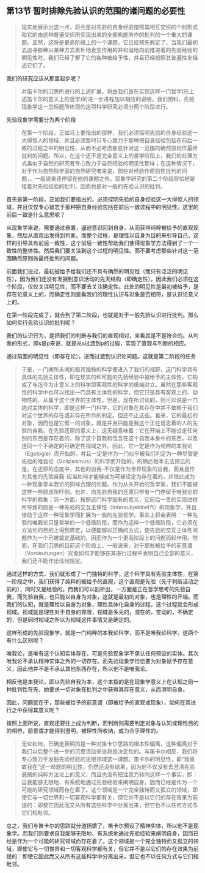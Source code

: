 <h2>第13节 暂时排除先验认识的范围的诸问题的必要性</h2><blockquote data-pid="W3-2buQJ">现实地展示出这一点，将会是对先验的自身经验按照其相互交织的个别形式和它的由这种普遍交织所实现出来的全部机能所作的批判的一个重大的课题。显然，这将是更高阶段上的一个课题，它已经预先假定了，当我们最初去追寻那种以某种方式素朴地发生作用的并和谐地向前推进着的先验经验的明见性时，我们已经了解了它的各种被给予性，并且已经按照其普遍性来描述它们了。</blockquote><p data-pid="NKgr6CTe">我们的研究应该从那里起步呢？</p><blockquote data-pid="HOD4oRuJ">对笛卡尔的沉思所进行的上述扩展，将由我们旨在实现这样一门哲学(在上述笛卡尔的意义上的哲学)的进一步进程加以相应的说明。我们预料，先验现象学这一总标题所体现的这项科学研究必须分两个阶段进行。</blockquote><p data-pid="wUx0qaB3">先验现象学需要分为两个阶段</p><blockquote data-pid="lvof7oPl">在第一个阶段，正如马上要指出的那样，我们必须探明先验的自身经验这一大得惊人的领域，并且必须暂时只专心致力于那种把自身经验包括在前后一致的过程之中的明见性，从而不必考虑那些针对这一范围的确然原则作最终批判的问题。所以，在这个还不是完全意义上的哲学阶段上，我们的处理方式类似于自然的研究者专心致力于自然经验的明见性那样；在这种情况下，对于作为自然科学家的自然研究者来说，那些对经验作原则性批判的问题，，一般说来还停留在他的课题之外。现象学研究的第二个阶段将恰好是接着对先验经验的批判，因而也是对一般的先验认识的批判。</blockquote><p data-pid="vPYGFt7r">首先是第一阶段，正如我们要指出的，必须探明先验的自身经验这一大得惊人的领域，并且仅仅专心致志于那种把自身经验包括在前后一致过程中的明见性。这里的前后一致是什么意思呢？</p><p data-pid="OO0DtgTU">从现象学来说，需要通过悬置，逼迫意识回到自身，从而获得纯粹被给予的直观现象，然后从直观出发得到判断。而整个过程，是理性以自身为目的来引导自己，这样的引导具有前后一致性，这个前后一致性帮助我们使得现象学方法得到了一个一致性的整体性。然后我们要关注到这个过程的明见性。而不要考虑那些针对这一范围确然原则做最终批判的问题。</p><p data-pid="-mwvMoQ9">前面我们说过，最初被给予给我们还不具有确然的明见性（而只有泛泛的明见性），因为我们还没有发掘到意识活动的先天结构（即确定性），因此我们必须在这个阶段，仅仅关注明见性，而不要去关注确定性。此处的明见性是最初被给予，是存在论意义上的，而确定性则是看我们的理性认识与对象是否相符，是认识论意义上的。</p><p data-pid="uI6QFxle">在第一阶段完成了，就会到了第二阶段，也就是对于一般先验认识进行批判。那么如何实行先验认识的批判呢？</p><p data-pid="HDCbkEVh">我们的认识行为，是把我们的判断与我们的直观相对，来看其是不是符合的。从判断的形式，即s是p来说，就是从s过渡到p的过程，实现了直观与判断的相应。</p><p data-pid="uZ_b_9pn">通过前面的明见性（即存在论），进而过渡到认识论问题。这就是第二阶段的任务</p><blockquote data-pid="nTYm6tvj">于是，一门闻所未闻的极其独特的科学便进入了我们的视野，这门科学具有具体的先验主体性，即在现实的和可能的先验经验中被给予的主体性，它构成了与迄今为止意义上的科学即客观性的科学的极端对立。虽然在那些客观性的科学中也可以找出一门具有主体性的科学，但它只是具有客观上的、动物性的、从属于这个世界的主体性。但是，现在所讨论的，则可以说是一门绝对主体的科学，即是这样一门科学，它的对象在其存在中并不依赖于我们对这个世界的存在或非存在所作的判定。但还不止这些。看来，它的最初的对象，因而也是它惟一的对象，就是并且只能是我这个正在哲思着的人的先验的自我。在先验还原的意义上，这无疑意味着：它在开端上不能设定任何别的东西是存在着的，除了这个自我和包含在这个自我本身中的东西，以及连同一个不确定的可确定性视域之外。因此，它一定是作为纯粹的本我论（Egologie）而开始的，并且一定是作为一门似乎被我们判定为一种尽管是先验的唯我论（Solipsismus）的科学而开始的。的确还根本无法预见的是，在还原的态度中，其他的自我-不仅是作为世界现象的自我，而且是作为其他的先验自我-应当如何才能够成为可被设定为存在着的，并借此成为一种现象学本我论的同样合理的论题。作为从头开始的哲学家，我们不能被这样一些顾虑所吓倒。也许，向先验自我的还原只带有一门停留于唯我论的科学的假象；另一方面，按照这门科学固有的意义，它前后一贯的实现过程所导致的则是一种先验的交互主体性（Intersubjektivit?t）的现象学，并且借助于这样一种现象学而扩展为一般的先验哲学。事实上将会表明：一种先验的唯我论只是哲学的一个低级阶段，而作为这样一个低级阶段，它必须在方法论的目的上得到界定，以便能够以正确的方式，使先验的交互主体性问题作为一个已被奠定基础的、因而作为一个更高阶段上的问题而起作用。然而，在我们沉思的目前这个阶段上，一般说来，对于那些被给予的前意谓（Vordeutungen）究竟如何才能够在其进行过程中表明自己全部的意义，我们还不能作出任何规定。</blockquote><p data-pid="KHJGsn4p">通过这样的方式，我们就形成了一门独特的科学，这个科学具有先验主体性，在第一阶段之中，我们获得了纯粹的被给予的直观，这个直观是先验（先于判断活动之前的），同时又是经验的。而我们可以剖析出，一方面是正在哲学思考的先验自我，而先验自我，也只能以自身为对象，这就是最初的对象，也是理性的开端。而我们的认知，就是理性以自身为对象，理性具体化自身的过程，这个过程就会形成视域。视域就是理性对于自身的界限，视域是多元的，潜在的，变动的，不确定的，但是同时视域之所以为视域这件事情又是确定的。</p><p data-pid="2t3FZSBa">这样形成的先验现象学，就是一门纯粹的本我论科学，而不是唯我论科学。这两个有什么区别呢？</p><p data-pid="Xn2ssplK">唯我论，是唯有这个认知实体存在，可是先验现象学不承认任何预设的实体。其次唯我论不承认精神实体之外的一切存在。而先验现象学恰恰要为对象赋予存在意义，因此他并不是不承认其他东西存在，所以他不是唯我论。</p><p data-pid="IfZCSrMY">相反他是本我论，即以先验自我为本，这个本指的是在现象学意义上在认知之前一种批判性在先，她要求一切对象在批判之中获得其存在意义，从而澄明自身。</p><p data-pid="1CFmBIVD">因此，问题就在于，那些被给予的前意谓（即被给予的直观或现象），如何在其进行之中获得其意义呢？</p><p data-pid="l-99KnTx">按照上面所说，直观还要往上成为判断，而判断则需要判定对象与认知或理性目的的相符，前意谓才能得到澄明，被理性所收纳，成为合乎理性的。</p><blockquote data-pid="ykDLhKG8">无论如何，已确定表明的是一种对笛卡尔思路的根本性偏离，这种偏离对于我们以后整个进一步的沉思活动来说将是决定性的。与笛卡尔相反，我们将专心致力于发掘先验经验的无限领域这一课题。笛卡尔的明见性，即“我思故我在”这一命题的明见性，仍然还没有结果，因为他不仅没有去澄清先验悬搁的纯粹方法论上的意义，而且也没有把注意力转向这样一个事实，即：自我能够无限地、有系统地通过先验经验来阐明自身，因而已经是作为一个可能的研究领域而存在着了。这个领域是一个完全独特而又孤立的领域，即使它与一切世界和一切客观科学都有关，但它并不是以它们的存在效果为前提的：即使它因此而又从所有这些科学中分离出来，但它也不以任何方式与它们相毗邻。</blockquote><p data-pid="G67jfn1S">总之，我们与笛卡尔的思路就分道扬镳了，笛卡尔预设了精神实体，所以他不是现象学。而我们则要求自我能够无限地、有系统地通过先验经验来阐明自身，因而已经是作为一个可能的研究领域而存在着了。这个领域是一个完全独特而又孤立的领域，即使它与一切世界和一切客观科学都有关，但它并不是以它们的存在效果为前提的：即使它因此而又从所有这些科学中分离出来，但它也不以任何方式与它们相毗邻。</p>
